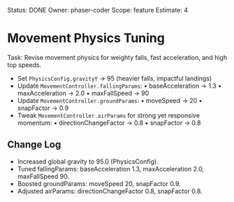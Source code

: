Status: DONE
Owner: phaser-coder
Scope: feature
Estimate: 4

# Movement Physics Tuning

Task: Revise movement physics for weighty falls, fast acceleration, and high top speeds.

- Set `PhysicsConfig.gravityY` -> 95 (heavier falls, impactful landings)
- Update `MovementController.fallingParams`:
  • baseAcceleration -> 1.3
  • maxAcceleration -> 2.0
  • maxFallSpeed -> 90
- Update `MovementController.groundParams`:
  • moveSpeed -> 20
  • snapFactor -> 0.9
- Tweak `MovementController.airParams` for strong yet responsive momentum:
  • directionChangeFactor -> 0.8
  • snapFactor -> 0.8

## Change Log

- Increased global gravity to 95.0 (PhysicsConfig).
- Tuned fallingParams: baseAcceleration 1.3, maxAcceleration 2.0, maxFallSpeed 90.
- Boosted groundParams: moveSpeed 20, snapFactor 0.9.
- Adjusted airParams: directionChangeFactor 0.8, snapFactor 0.8.
